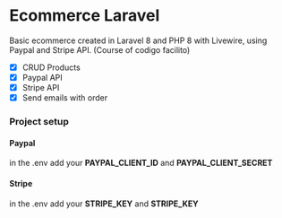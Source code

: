 # Ecommerce Laravel

Basic ecommerce created in Laravel 8 and PHP 8 with Livewire, using Paypal and Stripe API. (Course of codigo facilito)

- [X] CRUD Products
- [X] Paypal API
- [X] Stripe API
- [X] Send emails with order

### Project setup

#### Paypal

in the .env add your **PAYPAL_CLIENT_ID** and **PAYPAL_CLIENT_SECRET**

#### Stripe

in the .env add your **STRIPE_KEY** and **STRIPE_KEY**
